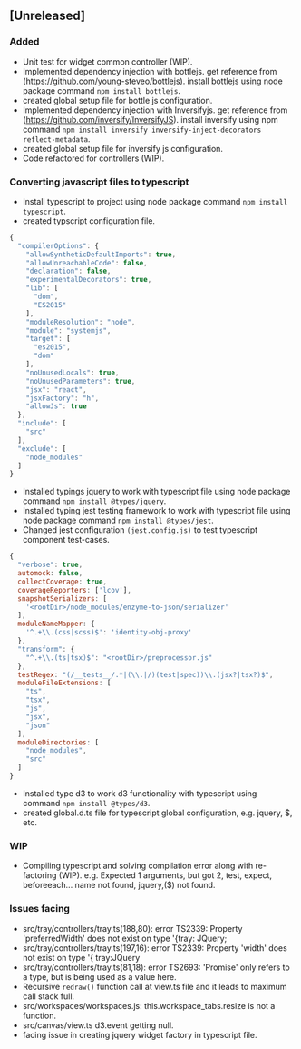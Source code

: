 ## [Unreleased]

### Added 
 - Unit test for widget common controller (WIP).
 - Implemented dependency injection with bottlejs. get reference from (https://github.com/young-steveo/bottlejs).
  install bottlejs using node package command `npm install bottlejs`.
 - created global setup file for bottle js configuration.
 - Implemented dependency injection with Inversifyjs. get reference from (https://github.com/inversify/InversifyJS).
 install inversify using npm command `npm install inversify inversify-inject-decorators reflect-metadata`.
 - created global setup file for inversify js configuration.
 - Code refactored for controllers (WIP).

 ### Converting javascript files to typescript

- Install typescript to project using node package command `npm install typescript`.
- created typscript configuration file.
```js
{
  "compilerOptions": {
    "allowSyntheticDefaultImports": true,
    "allowUnreachableCode": false,
    "declaration": false,
    "experimentalDecorators": true,
    "lib": [
      "dom",
      "ES2015"
    ],
    "moduleResolution": "node",
    "module": "systemjs",
    "target": [
      "es2015",
      "dom"
    ],
    "noUnusedLocals": true,
    "noUnusedParameters": true,
    "jsx": "react",
    "jsxFactory": "h",
    "allowJs": true
  },
  "include": [
    "src"
  ],
  "exclude": [
    "node_modules"
  ]
}
```
- Installed typings jquery to work with typescript file using node package command `npm install @types/jquery`.
- Installed typing jest testing framework to work with typescript file using node package command `npm install @types/jest`.
- Changed jest configuration `(jest.config.js)` to test typescript component test-cases.
```js
{
  "verbose": true,
  automock: false,
  collectCoverage: true,
  coverageReporters: ['lcov'],
  snapshotSerializers: [
    '<rootDir>/node_modules/enzyme-to-json/serializer'
  ],
  moduleNameMapper: {
    '^.+\\.(css|scss)$': 'identity-obj-proxy'
  },
  "transform": {
    "^.+\\.(ts|tsx)$": "<rootDir>/preprocessor.js"
  },
  testRegex: "(/__tests__/.*|(\\.|/)(test|spec))\\.(jsx?|tsx?)$",
  moduleFileExtensions: [
    "ts",
    "tsx",
    "js",
    "jsx",
    "json"
  ],
  moduleDirectories: [
    "node_modules",
    "src"
  ]
}
```
- Installed type d3 to work d3 functionality with typescript using command `npm install @types/d3`.
- created global.d.ts file for typescript global configuration, e.g. jquery, $, etc.
### WIP
- Compiling typescript and solving compilation error along with re-factoring (WIP).
    e.g. Expected 1 arguments, but got 2,
    test, expect, beforeeach... name not found,
    jquery,($) not found.

### Issues facing

- src/tray/controllers/tray.ts(188,80): error TS2339: Property 'preferredWidth' does not exist on type '{tray: JQuery<HTMLElement>;
- src/tray/controllers/tray.ts(197,16): error TS2339: Property 'width' does not exist on type '{ tray:JQuery<HTMLElement>
- src/tray/controllers/tray.ts(81,18): error TS2693: 'Promise' only refers to a type, but is being used as a value here.
- Recursive `redraw()` function call at view.ts file and it leads to maximum call stack full.
- src/workspaces/workspaces.js: this.workspace_tabs.resize is not a function.
- src/canvas/view.ts d3.event getting null.
- facing issue in creating jquery widget factory in typescript file.
